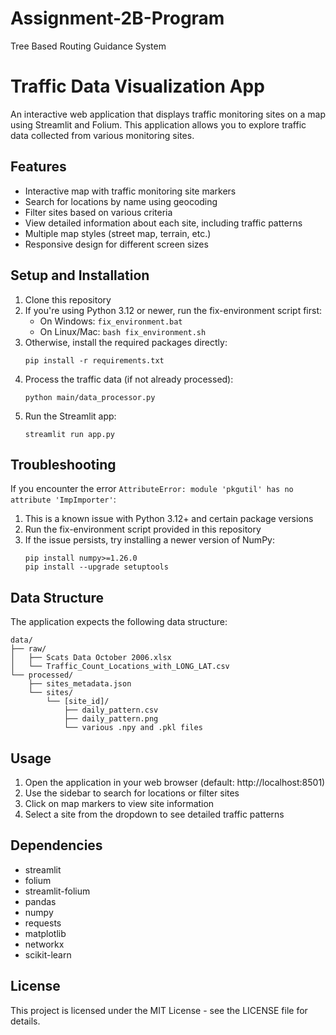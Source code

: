 # Assignment-2B-Program
 Tree Based Routing Guidance System

# Traffic Data Visualization App

An interactive web application that displays traffic monitoring sites on a map using Streamlit and Folium. This application allows you to explore traffic data collected from various monitoring sites.

## Features

- Interactive map with traffic monitoring site markers
- Search for locations by name using geocoding
- Filter sites based on various criteria
- View detailed information about each site, including traffic patterns
- Multiple map styles (street map, terrain, etc.)
- Responsive design for different screen sizes

## Setup and Installation

1. Clone this repository
2. If you're using Python 3.12 or newer, run the fix-environment script first:
   - On Windows: `fix_environment.bat`
   - On Linux/Mac: `bash fix_environment.sh`
3. Otherwise, install the required packages directly:
   ```
   pip install -r requirements.txt
   ```
4. Process the traffic data (if not already processed):
   ```
   python main/data_processor.py
   ```
5. Run the Streamlit app:
   ```
   streamlit run app.py
   ```

## Troubleshooting

If you encounter the error `AttributeError: module 'pkgutil' has no attribute 'ImpImporter'`:

1. This is a known issue with Python 3.12+ and certain package versions
2. Run the fix-environment script provided in this repository
3. If the issue persists, try installing a newer version of NumPy:
   ```
   pip install numpy>=1.26.0
   pip install --upgrade setuptools
   ```

## Data Structure

The application expects the following data structure:

```
data/
├── raw/
│   ├── Scats Data October 2006.xlsx
│   └── Traffic_Count_Locations_with_LONG_LAT.csv
└── processed/
    ├── sites_metadata.json
    └── sites/
        └── [site_id]/
            ├── daily_pattern.csv
            ├── daily_pattern.png
            └── various .npy and .pkl files
```

## Usage

1. Open the application in your web browser (default: http://localhost:8501)
2. Use the sidebar to search for locations or filter sites
3. Click on map markers to view site information
4. Select a site from the dropdown to see detailed traffic patterns

## Dependencies

- streamlit
- folium
- streamlit-folium
- pandas
- numpy
- requests
- matplotlib
- networkx
- scikit-learn

## License

This project is licensed under the MIT License - see the LICENSE file for details.

